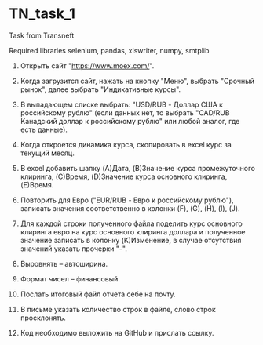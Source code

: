 # TN_task_1
 Task from Transneft
 
Required libraries
  selenium, pandas, xlswriter, numpy, smtplib

1. Открыть сайт "https://www.moex.com/".

2. Когда загрузится сайт, нажать на кнопку "Меню", выбрать "Срочный рынок", далее выбрать "Индикативные курсы".

3. В выпадающем списке выбрать: "USD/RUB - Доллар США к российскому рублю" (если данных нет, то выбрать "CAD/RUB Канадский доллар к российскому рублю" или любой аналог, где есть данные).

4. Когда откроется динамика курса, скопировать в excel курс за текущий месяц.

5. В excel добавить шапку (A)Дата, (B)Значение курса промежуточного клиринга, (C)Время, (D)Значение курса основного клиринга, (E)Время.

6. Повторить для Евро ("EUR/RUB - Евро к российскому рублю"), записать значения соответственно в колонки (F), (G), (H), (I), (J).

7. Для каждой строки полученного файла поделить курс основного клиринга евро на курс основного клиринга доллара и полученное значение записать в колонку (K)Изменение, в случае отсутствия значений указать прочерки "-".

8. Выровнять – автоширина.

9. Формат чисел – финансовый.

10. Послать итоговый файл отчета себе на почту.

11. В письме указать количество строк в файле, слово строк просклонять.

12. Код необходимо выложить на GitHub и прислать ссылку.
